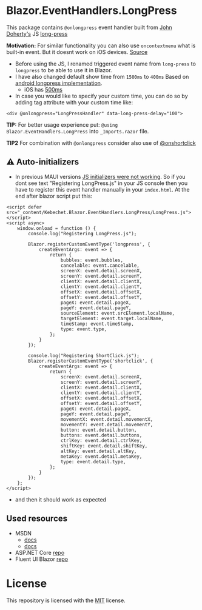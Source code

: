 # Blazor.EventHandlers.LongPress

This package contains `@onlongpress` event handler built from [John Doherty's](https://github.com/john-doherty) JS [long-press](https://github.com/john-doherty/long-press-event) 

**Motivation:** For similar functionality you can also use `oncontextmenu` what is built-in event. But it doesnt work on iOS devices. [Source](https://caniuse.com/mdn-api_element_contextmenu_event)

- Before using the JS, I renamed triggered event name from `long-press` to `longpress` to be able to use it in Blazor.
- I have also changed default show time from `1500ms` to `400ms` Based on [android longpress implementation](https://android.googlesource.com/platform/frameworks/base/+/master/core/java/android/view/ViewConfiguration.java#:~:text=public%20static%20final%20int%20DEFAULT_LONG_PRESS_TIMEOUT).
  - iOS has [500ms](https://developer.apple.com/documentation/uikit/touches_presses_and_gestures/handling_uikit_gestures/handling_long-press_gestures) 
- In case you would like to specify your custom time, you can do so by adding tag attribute with your custom time like: 
``` 
<div @onlongpress="LongPressHandler" data-long-press-delay="100"> 
```

**TIP:** For better usage experience put: `@using Blazor.EventHandlers.LongPress` into `_Imports.razor` file.

**TIP2** For combination with `@onlongpress` consider also use of [@onshortclick](https://github.com/Kebechet/Blazor.EventHandlers.ShortClick)

## ⚠️ Auto-initializers
- In previous MAUI versions [JS initializers were not working](https://github.com/dotnet/maui/issues/15201). So if you dont see text "Registering LongPress.js" in your JS console then you have to register this event handler manually in your `index.html`. At the end after blazor script put this:
```
<script defer src="_content/Kebechet.Blazor.EventHandlers.LongPress/LongPress.js"></script>
<script async>
	window.onload = function () {
		console.log("Registering LongPress.js");

		Blazor.registerCustomEventType('longpress', {
			createEventArgs: event => {
				return {
					bubbles: event.bubbles,
					cancelable: event.cancelable,
					screenX: event.detail.screenX,
					screenY: event.detail.screenY,
					clientX: event.detail.clientX,
					clientY: event.detail.clientY,
					offsetX: event.detail.offsetX,
					offsetY: event.detail.offsetY,
					pageX: event.detail.pageX,
					pageY: event.detail.pageY,
					sourceElement: event.srcElement.localName,
					targetElement: event.target.localName,
					timeStamp: event.timeStamp,
					type: event.type,
				};
			}
		});

		console.log("Registering ShortClick.js");
		Blazor.registerCustomEventType('shortclick', {
			createEventArgs: event => {
				return {
					screenX: event.detail.screenX,
					screenY: event.detail.screenY,
					clientX: event.detail.clientX,
					clientY: event.detail.clientY,
					offsetX: event.detail.offsetX,
					offsetY: event.detail.offsetY,
					pageX: event.detail.pageX,
					pageY: event.detail.pageY,
					movementX: event.detail.movementX,
					movementY: event.detail.movementY,
					button: event.detail.button,
					buttons: event.detail.buttons,
					ctrlKey: event.detail.ctrlKey,
					shiftKey: event.detail.shiftKey,
					altKey: event.detail.altKey,
					metaKey: event.detail.metaKey,
					type: event.detail.type,
				};
			}
		});
	};
</script>
```
- and then it should work as expected

## Used resources
- MSDN 
  - [docs](https://docs.microsoft.com/en-us/aspnet/core/blazor/components/event-handling?view=aspnetcore-7.0)
  - [docs](https://learn.microsoft.com/en-us/mobile-blazor-bindings/walkthroughs/hybrid-hello-world#wwwroot-static-web-assets-folder) 
- ASP.NET Core [repo](https://github.com/dotnet/aspnetcore/tree/main/src/Components/Web/src/Web)
- Fluent UI Blazor [repo](https://github.com/microsoft/fluentui-blazor/blob/1aa0e2fdd144c3b243b387d90d5a6499995436df/src/Microsoft.Fast.Components.FluentUI/wwwroot/Microsoft.Fast.Components.FluentUI.lib.module.js)

# License
This repository is licensed with the [MIT](LICENSE.txt) license.
